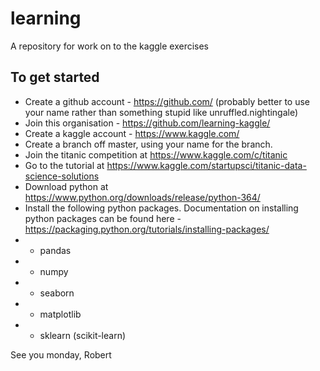 # learning
A repository for work on to the kaggle exercises

## To get started
- Create a github account - https://github.com/ (probably better to use your name rather than something stupid like unruffled.nightingale)
- Join this organisation - https://github.com/learning-kaggle/
- Create a kaggle account - https://www.kaggle.com/
- Create a branch off master, using your name for the branch.
- Join the titanic competition at https://www.kaggle.com/c/titanic
- Go to the tutorial at https://www.kaggle.com/startupsci/titanic-data-science-solutions
- Download python at https://www.python.org/downloads/release/python-364/
- Install the following python packages. Documentation on installing python packages can be found here - https://packaging.python.org/tutorials/installing-packages/ 
- - pandas
- - numpy
- - seaborn
- - matplotlib
- - sklearn (scikit-learn)

See you monday,
Robert
